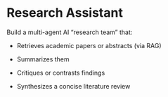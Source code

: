 # Research Assistant

Build a multi-agent AI “research team” that:

- Retrieves academic papers or abstracts (via RAG)

- Summarizes them

- Critiques or contrasts findings

- Synthesizes a concise literature review